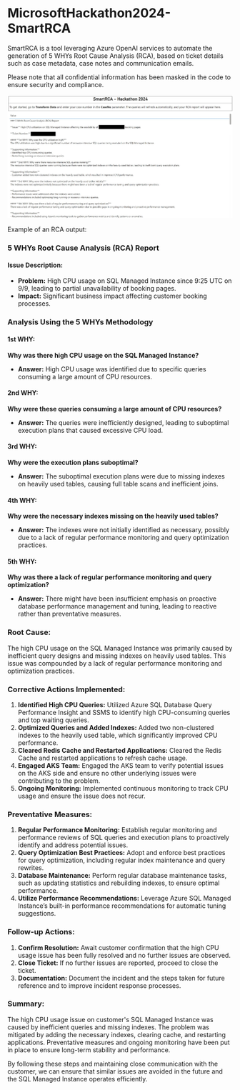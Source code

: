 # MicrosoftHackathon2024-SmartRCA

SmartRCA is a tool leveraging Azure OpenAI services to automate the generation of 5 WHYs Root Cause Analysis (RCA), based on ticket details such as case metadata, case notes and communication emails.

Please note that all confidential information has been masked in the code to ensure security and compliance. 

![SmartRCA_Tool_Preview](./SmartRCA.jpg)

Example of an RCA output:

### 5 WHYs Root Cause Analysis (RCA) Report

#### **Issue Description:**
- **Problem:** High CPU usage on SQL Managed Instance since 9:25 UTC on 9/9, leading to partial unavailability of booking pages.
- **Impact:** Significant business impact affecting customer booking processes.

### Analysis Using the 5 WHYs Methodology

#### **1st WHY:**
**Why was there high CPU usage on the SQL Managed Instance?**
- **Answer:** High CPU usage was identified due to specific queries consuming a large amount of CPU resources.

#### **2nd WHY:**
**Why were these queries consuming a large amount of CPU resources?**
- **Answer:** The queries were inefficiently designed, leading to suboptimal execution plans that caused excessive CPU load.

#### **3rd WHY:**
**Why were the execution plans suboptimal?**
- **Answer:** The suboptimal execution plans were due to missing indexes on heavily used tables, causing full table scans and inefficient joins.

#### **4th WHY:**
**Why were the necessary indexes missing on the heavily used tables?**
- **Answer:** The indexes were not initially identified as necessary, possibly due to a lack of regular performance monitoring and query optimization practices.

#### **5th WHY:**
**Why was there a lack of regular performance monitoring and query optimization?**
- **Answer:** There might have been insufficient emphasis on proactive database performance management and tuning, leading to reactive rather than preventative measures.

### Root Cause:
The high CPU usage on the SQL Managed Instance was primarily caused by inefficient query designs and missing indexes on heavily used tables. This issue was compounded by a lack of regular performance monitoring and optimization practices.

### Corrective Actions Implemented:
1. **Identified High CPU Queries:** Utilized Azure SQL Database Query Performance Insight and SSMS to identify high CPU-consuming queries and top waiting queries.
2. **Optimized Queries and Added Indexes:** Added two non-clustered indexes to the heavily used table, which significantly improved CPU performance.
3. **Cleared Redis Cache and Restarted Applications:** Cleared the Redis Cache and restarted applications to refresh cache usage.
4. **Engaged AKS Team:** Engaged the AKS team to verify potential issues on the AKS side and ensure no other underlying issues were contributing to the problem.
5. **Ongoing Monitoring:** Implemented continuous monitoring to track CPU usage and ensure the issue does not recur.

### Preventative Measures:
1. **Regular Performance Monitoring:** Establish regular monitoring and performance reviews of SQL queries and execution plans to proactively identify and address potential issues.
2. **Query Optimization Best Practices:** Adopt and enforce best practices for query optimization, including regular index maintenance and query rewrites.
3. **Database Maintenance:** Perform regular database maintenance tasks, such as updating statistics and rebuilding indexes, to ensure optimal performance.
4. **Utilize Performance Recommendations:** Leverage Azure SQL Managed Instance’s built-in performance recommendations for automatic tuning suggestions.

### Follow-up Actions:
1. **Confirm Resolution:** Await customer confirmation that the high CPU usage issue has been fully resolved and no further issues are observed.
2. **Close Ticket:** If no further issues are reported, proceed to close the ticket.
3. **Documentation:** Document the incident and the steps taken for future reference and to improve incident response processes.

### Summary:
The high CPU usage issue on customer's SQL Managed Instance was caused by inefficient queries and missing indexes. The problem was mitigated by adding the necessary indexes, clearing cache, and restarting applications. Preventative measures and ongoing monitoring have been put in place to ensure long-term stability and performance.

By following these steps and maintaining close communication with the customer, we can ensure that similar issues are avoided in the future and the SQL Managed Instance operates efficiently.


